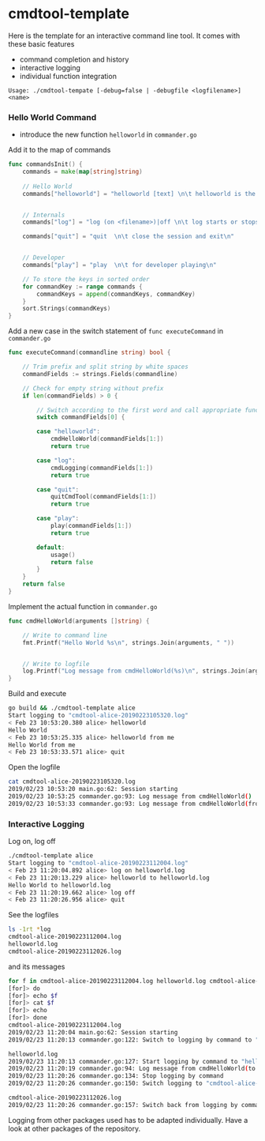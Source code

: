 # cmdtool-template

Here is the template for an interactive command line tool. It comes with these basic features

- command completion and history
- interactive logging
- individual function integration 

```
Usage: ./cmdtool-tempate [-debug=false | -debugfile <logfilename>] <name>
```

### Hello World Command

- introduce the new function `helloworld` in `commander.go`

Add it to the map of commands
```go
func commandsInit() {
	commands = make(map[string]string)
	
	// Hello World
	commands["helloworld"] = "helloworld [text] \n\t helloworld is the obvious example for creating a new interactive comand\n"


	// Internals
	commands["log"] = "log (on <filename>)|off \n\t log starts or stops writing logging output in the specified file\n"

	commands["quit"] = "quit  \n\t close the session and exit\n"


	// Developer
	commands["play"] = "play  \n\t for developer playing\n"

	// To store the keys in sorted order
	for commandKey := range commands {
		commandKeys = append(commandKeys, commandKey)
	}
	sort.Strings(commandKeys)
}
```

Add a new case in the switch statement of `func executeCommand` in `commander.go`
```go
func executeCommand(commandline string) bool {

	// Trim prefix and split string by white spaces
	commandFields := strings.Fields(commandline)

	// Check for empty string without prefix
	if len(commandFields) > 0 {

		// Switch according to the first word and call appropriate function with the rest as arguments
		switch commandFields[0] {

		case "helloworld":
			cmdHelloWorld(commandFields[1:])
			return true

		case "log":
			cmdLogging(commandFields[1:])
			return true

		case "quit":
			quitCmdTool(commandFields[1:])
			return true

		case "play":
			play(commandFields[1:])
			return true

		default:
			usage()
			return false
		}
	}
	return false
}
```

Implement the actual function in `commander.go`
```go
func cmdHelloWorld(arguments []string) {

	// Write to command line
	fmt.Printf("Hello World %s\n", strings.Join(arguments, " "))


	// Write to logfile
	log.Printf("Log message from cmdHelloWorld(%s)\n", strings.Join(arguments, " "))
}
```

Build and execute
```bash
go build && ./cmdtool-template alice
Start logging to "cmdtool-alice-20190223105320.log"
< Feb 23 10:53:20.380 alice> helloworld
Hello World
< Feb 23 10:53:25.335 alice> helloworld from me
Hello World from me
< Feb 23 10:53:33.571 alice> quit
```

Open the logfile
```bash
cat cmdtool-alice-20190223105320.log
2019/02/23 10:53:20 main.go:62: Session starting
2019/02/23 10:53:25 commander.go:93: Log message from cmdHelloWorld()
2019/02/23 10:53:33 commander.go:93: Log message from cmdHelloWorld(from me)
```

### Interactive Logging

Log on, log off
```bash
./cmdtool-template alice
Start logging to "cmdtool-alice-20190223112004.log"
< Feb 23 11:20:04.892 alice> log on helloworld.log
< Feb 23 11:20:13.229 alice> helloworld to helloworld.log
Hello World to helloworld.log
< Feb 23 11:20:19.662 alice> log off
< Feb 23 11:20:26.956 alice> quit
```

See the logfiles
```bash
ls -1rt *log
cmdtool-alice-20190223112004.log
helloworld.log
cmdtool-alice-20190223112026.log
```

and its messages
```bash
for f in cmdtool-alice-20190223112004.log helloworld.log cmdtool-alice-20190223112026.log
[for]> do
[for]> echo $f
[for]> cat $f
[for]> echo
[for]> done
cmdtool-alice-20190223112004.log
2019/02/23 11:20:04 main.go:62: Session starting
2019/02/23 11:20:13 commander.go:122: Switch to logging by command to "helloworld.log"

helloworld.log
2019/02/23 11:20:13 commander.go:127: Start logging by command to "helloworld.log"
2019/02/23 11:20:19 commander.go:94: Log message from cmdHelloWorld(to helloworld.log)
2019/02/23 11:20:26 commander.go:134: Stop logging by command
2019/02/23 11:20:26 commander.go:150: Switch logging to "cmdtool-alice-20190223112026.log"

cmdtool-alice-20190223112026.log
2019/02/23 11:20:26 commander.go:157: Switch back from logging by command to "helloworld.log"
```

Logging from other packages used has to be adapted individually. Have a look at other packages of the repository.


